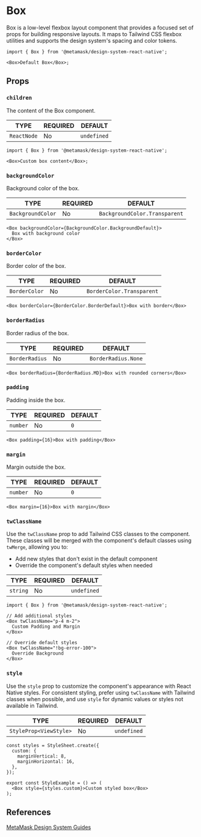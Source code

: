 # Box

Box is a low-level flexbox layout component that provides a focused set of props for building responsive layouts. It maps to Tailwind CSS flexbox utilities and supports the design system's spacing and color tokens.

```tsx
import { Box } from '@metamask/design-system-react-native';

<Box>Default Box</Box>;
```

## Props

### `children`

The content of the Box component.

| TYPE        | REQUIRED | DEFAULT     |
| ----------- | -------- | ----------- |
| `ReactNode` | No       | `undefined` |

```tsx
import { Box } from '@metamask/design-system-react-native';

<Box>Custom box content</Box>;
```

### `backgroundColor`

Background color of the box.

| TYPE              | REQUIRED | DEFAULT                       |
| ----------------- | -------- | ----------------------------- |
| `BackgroundColor` | No       | `BackgroundColor.Transparent` |

```tsx
<Box backgroundColor={BackgroundColor.BackgroundDefault}>
  Box with background color
</Box>
```

### `borderColor`

Border color of the box.

| TYPE          | REQUIRED | DEFAULT                   |
| ------------- | -------- | ------------------------- |
| `BorderColor` | No       | `BorderColor.Transparent` |

```tsx
<Box borderColor={BorderColor.BorderDefault}>Box with border</Box>
```

### `borderRadius`

Border radius of the box.

| TYPE           | REQUIRED | DEFAULT             |
| -------------- | -------- | ------------------- |
| `BorderRadius` | No       | `BorderRadius.None` |

```tsx
<Box borderRadius={BorderRadius.MD}>Box with rounded corners</Box>
```

### `padding`

Padding inside the box.

| TYPE     | REQUIRED | DEFAULT |
| -------- | -------- | ------- |
| `number` | No       | `0`     |

```tsx
<Box padding={16}>Box with padding</Box>
```

### `margin`

Margin outside the box.

| TYPE     | REQUIRED | DEFAULT |
| -------- | -------- | ------- |
| `number` | No       | `0`     |

```tsx
<Box margin={16}>Box with margin</Box>
```

### `twClassName`

Use the `twClassName` prop to add Tailwind CSS classes to the component. These classes will be merged with the component's default classes using `twMerge`, allowing you to:

- Add new styles that don't exist in the default component
- Override the component's default styles when needed

| TYPE     | REQUIRED | DEFAULT     |
| -------- | -------- | ----------- |
| `string` | No       | `undefined` |

```tsx
import { Box } from '@metamask/design-system-react-native';

// Add additional styles
<Box twClassName="p-4 m-2">
  Custom Padding and Margin
</Box>

// Override default styles
<Box twClassName="!bg-error-100">
  Override Background
</Box>
```

### `style`

Use the `style` prop to customize the component's appearance with React Native styles. For consistent styling, prefer using `twClassName` with Tailwind classes when possible, and use `style` for dynamic values or styles not available in Tailwind.

| TYPE                   | REQUIRED | DEFAULT     |
| ---------------------- | -------- | ----------- |
| `StyleProp<ViewStyle>` | No       | `undefined` |

```tsx
const styles = StyleSheet.create({
  custom: {
    marginVertical: 8,
    marginHorizontal: 16,
  },
});

export const StyleExample = () => (
  <Box style={styles.custom}>Custom styled box</Box>
);
```

## References

[MetaMask Design System Guides](https://www.notion.so/MetaMask-Design-System-Guides-Design-f86ecc914d6b4eb6873a122b83c12940)
